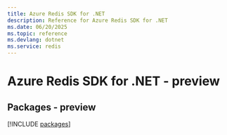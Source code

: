 ```yaml
---
title: Azure Redis SDK for .NET
description: Reference for Azure Redis SDK for .NET
ms.date: 06/20/2025
ms.topic: reference
ms.devlang: dotnet
ms.service: redis
---
```

# Azure Redis SDK for .NET - preview
## Packages - preview
[!INCLUDE [packages](redis-index.md)]